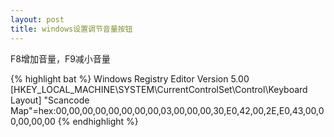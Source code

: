 ```yaml
---
layout: post
title: windows设置调节音量按钮
---
```


F8增加音量，F9减小音量

{% highlight bat %}
Windows Registry Editor Version 5.00
[HKEY_LOCAL_MACHINE\SYSTEM\CurrentControlSet\Control\Keyboard Layout]
"Scancode Map"=hex:00,00,00,00,00,00,00,00,03,00,00,00,30,E0,42,00,2E,E0,43,00,00,00,00,00
{% endhighlight %}

